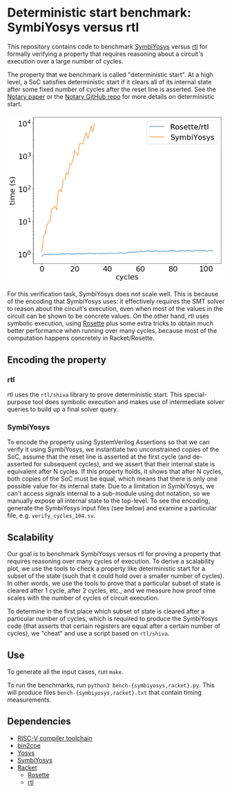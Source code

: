 # Deterministic start benchmark: SymbiYosys versus rtl

This repository contains code to benchmark [SymbiYosys] versus [rtl] for
formally verifying a property that requires reasoning about a circuit's
execution over a large number of cycles.

The property that we benchmark is called "deterministic start". At a high
level, a SoC satisfies deterministic start if it clears all of its internal
state after some fixed number of cycles after the reset line is asserted. See
the [Notary paper][sosp-paper] or the [Notary GitHub repo][notary-github] for
more details on deterministic start.

<p align="center">
<img src="plot.png" alt="Scalability plot: rtl outperforms SymbiYosys">
</p>

For this verification task, SymbiYosys does not scale well. This is because of
the encoding that SymbiYosys uses: it effectively requires the SMT solver to
reason about the circuit's execution, even when most of the values in the
circuit can be shown to be concrete values. On the other hand, rtl uses
symbolic execution, using [Rosette] plus some extra tricks to obtain much
better performance when running over many cycles, because most of the
computation happens concretely in Racket/Rosette.

[SymbiYosys]: https://symbiyosys.readthedocs.io/
[rtl]: https://github.com/anishathalye/rtl
[sosp-paper]: https://pdos.csail.mit.edu/papers/notary:sosp19.pdf
[notary-github]: https://github.com/anishathalye/notary

## Encoding the property

### rtl

rtl uses the `rtl/shiva` library to prove deterministic start. This
special-purpose tool does symbolic execution and makes use of intermediate
solver queries to build up a final solver query.

### SymbiYosys

To encode the property using SystemVerilog Assertions so that we can verify it
using SymbiYosys, we instantiate two unconstrained copies of the SoC, assume
that the reset line is asserted at the first cycle (and de-asserted for
subsequent cycles), and we assert that their internal state is equivalent after
N cycles. If this property holds, it shows that after N cycles, both copies of
the SoC must be equal, which means that there is only one possible value for
its internal state. Due to a limitation in SymbiYosys, we can't access signals
internal to a sub-module using dot notation, so we manually expose all internal
state to the top-level. To see the encoding, generate the SymbiYosys input
files (see below) and examine a particular file, e.g. `verify_cycles_104.sv`.

## Scalability

Our goal is to benchmark SymbiYosys versus rtl for proving a property that
requires reasoning over many cycles of execution. To derive a scalability plot,
we use the tools to check a property like deterministic start for a subset of
the state (such that it could hold over a smaller number of cycles). In other
words, we use the tools to prove that a particular subset of state is cleared
after 1 cycle, after 2 cycles, etc., and we measure how proof time scales with
the number of cycles of circuit execution.

To determine in the first place which subset of state is cleared after a
particular number of cycles, which is required to produce the SymbiYosys code
(that asserts that certain registers are equal after a certain number of
cycles), we "cheat" and use a script based on `rtl/shiva`.

## Use

To generate all the input cases, run `make`.

To run the benchmarks, run `python3 bench-{symbiyosys,racket}.py`. This will
produce files `bench-{symbiyosys,racket}.txt` that contain timing measurements.

## Dependencies

- [RISC-V compiler toolchain]
- [bin2coe]
- [Yosys]
- [SymbiYosys]
- [Racket]
    - [Rosette]
    - [rtl]

[Rosette]: https://github.com/emina/rosette
[bin2coe]: https://github.com/anishathalye/bin2coe
[RISC-V compiler toolchain]: https://github.com/riscv/riscv-gnu-toolchain
[Yosys]: https://github.com/YosysHQ/yosys
[Racket]: https://racket-lang.org/
